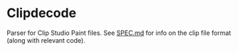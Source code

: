 # Clipdecode

Parser for Clip Studio Paint files.
See [SPEC.md](SPEC.md) for info on the clip file format (along with relevant code).

